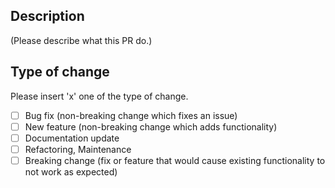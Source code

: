 ## Description
(Please describe what this PR do.)


## Type of change
Please insert 'x' one of the type of change.
- [ ] Bug fix (non-breaking change which fixes an issue)
- [ ] New feature (non-breaking change which adds functionality)
- [ ] Documentation update
- [ ] Refactoring, Maintenance
- [ ] Breaking change (fix or feature that would cause existing functionality to not work as expected)
